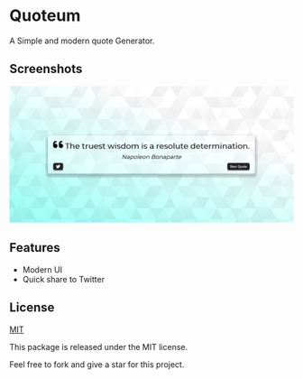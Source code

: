 
# Quoteum

A Simple and modern quote Generator.


## Screenshots

![App Screenshot](https://github.com/SahilChandravanshi/Quoteum/blob/main/Quoteum.png)


## Features

- Modern UI
- Quick share to Twitter


## License

[MIT](https://choosealicense.com/licenses/mit/)

This package is released under the MIT license.

Feel free to fork and give a star for this project.